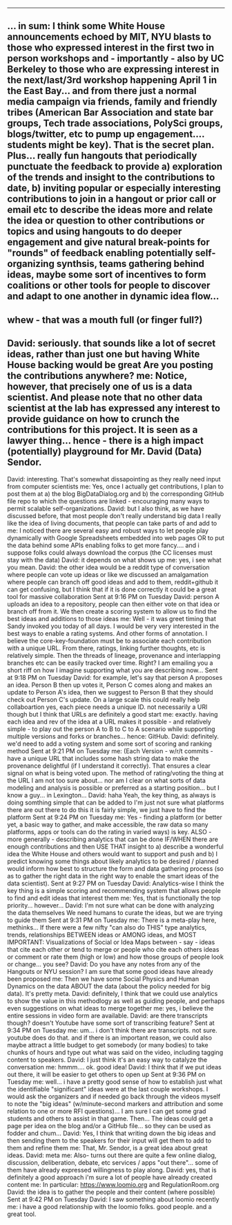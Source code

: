 


---- 
... in sum: I think some White House announcements echoed by MIT, NYU blasts to those who expressed interest in the first two in person workshops and - importantly - also by UC Berkeley to those who are expressing interest in the next/last/3rd workshop happening April 1 in the East Bay... and from there just a normal media campaign via friends, family and friendly tribes (American Bar Association and state bar groups, Tech trade associations, PolySci groups, blogs/twitter, etc to pump up engagement.... students might be key).  That is the secret plan.  Plus... really fun hangouts that periodically punctuate the feedback to provide a) exploration of the trends and insight to the contributions to date, b) inviting popular or especially interesting contributions to join in a hangout or prior call or email etc to describe the ideas more and relate the idea or question to other contributions or topics and using hangouts to do deeper engagement and give natural break-points for "rounds" of feedback enabling potentially self-organizing synthsis, teams gathering behind ideas, maybe some sort of incentives to form coalitions or other tools for people to discover and adapt to one another in dynamic idea flow...
---
whew - that was a mouth full (or finger full?)
----
 David:  seriously. that sounds like a lot of secret ideas, rather than just one
but having White House backing would be great
Are you posting the contributions anywhere?
 me:  Notice, however, that precisely one of us is a data scientist.  And please note that no other data scientist at the lab has expressed any interest to provide guidance on how to crunch the contributions for this project.  It is seen as a lawyer thing... hence - there is a high impact (potentially) playground for Mr. David (Data) Sendor.
----
 David:  interesting. That's somewhat dissapointing as they really need input from computer scientists
 me:  Yes, once I actually get contributions, I plan to post them at a) the blog BigDataDialog.org and b) the corresponding GitHub file repo to which the questions are linked - encouraging many ways to permit scalable self-organizations.
 David:  but I also think, as we have discussed before, that most people don't really understand big data
I really like the idea of living documents, that people can take parts of and add to
 me:  I noticed there are several easy and robust ways to let people play dynamically with Google Spreadsheets embedded into web pages OR to put the data behind some APIs enabling folks to get more fancy.... and i suppose folks could always download the corpus (the CC licenses must stay with the data)
 David:  it depends on what shows up
 me:  yes, i see what you mean.
 David:  the other idea would be a reddit type of conversation where people can vote up ideas
or like we discussed an amalgamation where people can branch off good ideas and add to them, reddit+github
it can get confusing, but I think that if it is done correctly it could be a great tool for massive collaboration
 Sent at 9:16 PM on Tuesday
 David:  person A uploads an idea to a repository, people can then either vote on that idea or branch off from it. We then create a scoring system to allow us to find the best ideas and additions to those ideas
 me:  Well - it was greet timing that Sandy invoked you today of all days.  I would be very very interested in the best ways to enable a rating systems.  And other forms of annotation.  I believe the core-key-foundation must be to associate each contribution with a unique URL.  From there, ratings, linking further thoughts, etc is relatively simple.  Then the threads of lineage, provenance and interlapping branches etc can be easily tracked over time.  Right?
I am emailing you a short riff on how I imagine supporting what you are describing now...
 Sent at 9:18 PM on Tuesday
 David:  for example, let's say that person A proposes an idea. Person B then up votes it, Person C comes along and makes an update to Person A's idea, then we suggest to Person B that they should check out Person C's update. On a large scale this could really help collaboartion
yes, each piece needs a unique ID. not necessarily a URl though
but I think that URLs are definitely a good start
 me:  exactly.  having each idea and rev of the idea at a URL makes it possible - and relatively simple - to play out the person A to B to C to A scenario while supporting multiple versions and forks or branches... hence: GitHub.
 David:  definitely. 
we'd need to add a voting system and some sort of scoring and ranking method
 Sent at 9:21 PM on Tuesday
 me:  (Each  Version - w/r/t commits - have a unique URL that includes some hash string data to make the provenance delightful (if I understand it correctly).  That ensures a clear signal on what is being voted upon.  The method of rating/voting the thing at the URL I am not too sure about... nor am I clear on what sorts of data modeling and analysis is possible or preferred as a starting position... but I know a guy...
in Lexington...
 David:  haha
Yeah, the key thing, as always is doing somthing simple that can be added to
I'm just not sure what platforms there are out there to do this
it is fairly simple, we just have to find the platform
 Sent at 9:24 PM on Tuesday
 me:  Yes - finding a platform (or better yet, a basic way to gather, and make accessible, the raw data so many platforms, apps or tools can do the rating in varied ways) is key.  ALSO - more generally - describing analytics that can be done IF/WHEN there are enough contributions and then USE THAT insight to a) describe a wonderful idea the White House and others would want to support and push and b) I predict knowing some things about likely analytics to be desired / planned would inform how best to structure the form and data gathering process (so as to gather the right data in the right way to enable the smart ideas of the data scientist).
 Sent at 9:27 PM on Tuesday
 David:  Analytics-wise I think the key thing is a simple scoring and recommending system that allows people to find and edit ideas that interest them
 me:  Yes, that is functionally the top priority... however...
 David:  I'm not sure what can be done with analyzing the data themselves
We need humans to curate the ideas, but we are trying to guide them
 Sent at 9:31 PM on Tuesday
 me:  There is a meta-play here, methinks... If there were a few nifty "can also do THIS" type analytics, trends, relationships BETWEEN ideas or AMONG ideas, and MOST IMPORTANT: Visualizations of Social or Idea Maps between - say - ideas that cite each other or tend to merge or people who cite each others ideas or comment or rate them (high or low) and how those groups of people look or change... you see?
 David:  Do you have any notes from any of the Hangouts or NYU session? I am sure that some good ideas have already been proposed
 me:  Then we have some Social Physics and Human Dynamics on the data ABOUT the data (about the policy needed for big data).  It's pretty meta.
 David:  definitely, I think that we could use analytics to show the value in this methodlogy as well as guiding people, and perhaps even suggestions on what ideas to merge together
 me:  yes, i believe the entire sessions in video form are available.
 David:  are there transcripts though?
doesn't Youtube have some sort of transcribing feature?
 Sent at 9:34 PM on Tuesday
 me:  um... i don't think there are transcripts.  not sure.  youtube does do that.  and if there is an important reason, we could also maybe attract a little budget to get somebody (or many bodies) to take chunks of hours and type out what was said on the video, including tagging content to speakers.
 David:  I just think it's an easy way to catalyze the conversation
 me:  hmmm.... ok.  good idea!
 David:  I think that if we put ideas out there, it will be easier to get others to open up
 Sent at 9:36 PM on Tuesday
 me:  well... i have a pretty good sense of how to establish just what the identifiable "significant" ideas were at the last couple workshops.  I would ask the organizers and if needed go back through the videos myself to note the "big ideas" (w/minute-second markers and attribution and some relation to one or more RFI questions)... I am sure I can get some grad students and others to assist in that game.  Then...
The ideas could get a page per idea on the blog and/or a GitHub file... so they can be used as fodder and chum...
 David:  Yes, I think that writing down the big ideas and then sending them to the speakers for their input will get them to add to them and refine them
 me:  That, Mr. Sendor, is a great idea about great ideas.
 David:  meta
 me:  Also- turns out there are quite a few online dialog, discussion, deliberation, debate, etc services / apps "out there"... some of them have already expressed willingness to play along.
 David:  yes, that is definitely a good approach
i'm sure a lot of people have already created content
 me:  In particular:  https://www.loomio.org and RegulationRoom.org
 David:  the idea is to gather the people and their content (where possible)
 Sent at 9:42 PM on Tuesday
 David:  I saw something about loomio recently
 me:  i have a good relationship with the loomio folks.  good people.  and a great tool.
